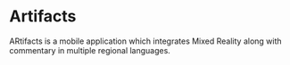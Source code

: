 # Artifacts
ARtifacts is a mobile application which integrates Mixed Reality along with commentary in multiple regional languages.
